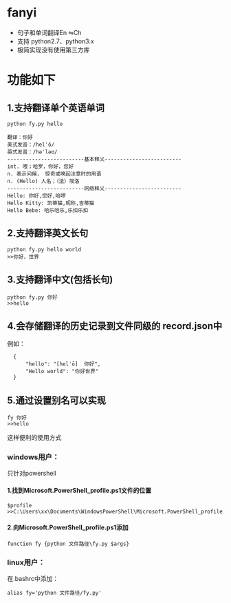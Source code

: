 # fanyi
+ 句子和单词翻译En ⇋Ch
+ 支持 python2.7、python3.x
+ 极简实现没有使用第三方库

# 功能如下
## 1.支持翻译单个英语单词
```
python fy.py hello
```
```
翻译：你好
美式发音：/helˈō/
英式发音：/həˈləʊ/
-------------------------基本释义-------------------------
int. 喂；哈罗，你好，您好
n. 表示问候， 惊奇或唤起注意时的用语
n. (Hello) 人名；（法）埃洛
-------------------------网络释义-------------------------
Hello: 你好,您好,哈啰
Hello Kitty: 凯蒂猫,昵称,吉蒂猫
Hello Bebe: 哈乐哈乐,乐扣乐扣
```
## 2.支持翻译英文长句
```
python fy.py hello world
>>你好，世界
```

## 3.支持翻译中文(包括长句)
```
python fy.py 你好
>>hello
```

## 4.会存储翻译的历史记录到文件同级的 record.json中
例如：
```
  {
      "hello": "[helˈō]  你好",
      "Hello world": "你好世界"
  }
```

## 5.通过设置别名可以实现
```
fy 你好
>>hello
```
这样便利的使用方式
### windows用户：
只针对powershell
#### 1.找到Microsoft.PowerShell_profile.ps1文件的位置
```
$profile
>>C:\Users\xx\Documents\WindowsPowerShell\Microsoft.PowerShell_profile.ps1
```
#### 2.向Microsoft.PowerShell_profile.ps1添加
```
function fy {python 文件路径\fy.py $args}
```



### linux用户：
在.bashrc中添加：
```
alias fy='python 文件路径/fy.py'
```

